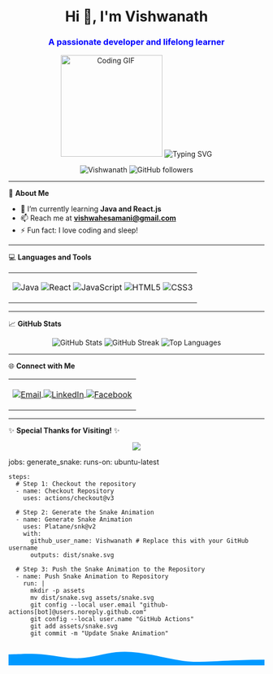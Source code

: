 <h1 align="center">Hi 👋, I'm Vishwanath</h1>
<p align="center"><h3 align="center" style="color: blue;">A passionate developer and lifelong learner</h3>

<p align="center">
  <img src="https://media.giphy.com/media/L8K62iTDkzGX6/giphy.gif" width="200" alt="Coding GIF" />
  <img src="https://readme-typing-svg.herokuapp.com?font=Fira+Code&weight=500&size=24&pause=1000&color=32A2F2&center=true&width=435&lines=Welcome+to+my+GitHub!;I+love+to+code+and;sleep+a+lot!+" alt="Typing SVG" />
</p>


<p align="center">
  <img src="https://komarev.com/ghpvc/?username=Vishwanath&label=Profile%20views&color=0e75b6&style=flat" alt="Vishwanath" />
  <img src="https://img.shields.io/github/followers/Vishwanath?label=Followers&style=social" alt="GitHub followers" />
</p>


---


🌟 **About Me**

- 🌱 I’m currently learning **Java and React.js**
- 📫 Reach me at **vishwahesamani@gmail.com**
- ⚡ Fun fact: I love coding and sleep!


---


💻 **Languages and Tools**

<table>
<tr>
<td>
<p align="center">
  <img src="https://img.icons8.com/color/48/000000/java-coffee-cup-logo--v1.png" alt="Java" />
  <img src="https://img.icons8.com/color/48/000000/react-native.png" alt="React" />
  <img src="https://img.icons8.com/color/48/000000/javascript--v1.png" alt="JavaScript" />
  <img src="https://img.icons8.com/color/48/000000/html-5--v1.png" alt="HTML5" />
  <img src="https://img.icons8.com/color/48/000000/css3.png" alt="CSS3" />
</p>
</tr>
</td>
</table>


---


📈 **GitHub Stats**

<p align="center">
  <img src="https://github-readme-stats.vercel.app/api?username=Vishwanath&show_icons=true&theme=radical" alt="GitHub Stats" />
  <img src="https://github-readme-streak-stats.herokuapp.com/?user=Vishwanath&theme=radical"
alt="GitHub Streak" />
  <img src="https://github-readme-stats.vercel.app/api/top-langs/?username=Vishwanath&layout=compact&theme=radical" alt="Top Languages" />
</p>


---


🌐 **Connect with Me**

<table>
<tr>
<td>
<p align="center">
  <a href="mailto:vishwahesamani@gmail.com">
    <img align="center" src="https://img.icons8.com/color/48/000000/gmail-new.png" alt="Email" />
  </a>
  <a href="https://www.linkedin.com/in/vishwanath-h-300b63251/">
    <img align="center" src="https://img.icons8.com/color/48/000000/linkedin.png" alt="LinkedIn" />
  </a>
<a
href="https://www.facebook.com/profile.php?id=100079006017428&mibextid=ZbWKwL">
<img align="center"
src="https://images.app.goo.gl/aoHenLy8hWFPMn3M9.png"
alt="Facebook"/>
</a>
</p>
</tr>
</td>
</table>


---


✨ **Special Thanks for Visiting!** ✨

<p align="center">
  <img src="name: Snake Animation

on:
  schedule:
    - cron: "0 0 * * *" # Runs daily at midnight UTC
  workflow_dispatch: # Allows manual triggering of the workflow

jobs:
  generate_snake:
    runs-on: ubuntu-latest

    steps:
      # Step 1: Checkout the repository
      - name: Checkout Repository
        uses: actions/checkout@v3

      # Step 2: Generate the Snake Animation
      - name: Generate Snake Animation
        uses: Platane/snk@v2
        with:
          github_user_name: Vishwanath # Replace this with your GitHub username
          outputs: dist/snake.svg

      # Step 3: Push the Snake Animation to the Repository
      - name: Push Snake Animation to Repository
        run: |
          mkdir -p assets
          mv dist/snake.svg assets/snake.svg
          git config --local user.email "github-actions[bot]@users.noreply.github.com"
          git config --local user.name "GitHub Actions"
          git add assets/snake.svg
          git commit -m "Update Snake Animation"
<svg width="100%" height="100" viewBox="0 0 1200 100" xmlns="http://www.w3.org/2000/svg">
  <path fill="#0099ff" d="M0 49L28 47.7C56 46.3 112 43.7 168 49.3C224 55 280 69 336 66.3C392 63.7 448 44.3 504 38.3C560 32.3 616 39.7 672 50.7C728 61.7 784 76.3 840 81.3C896 86.3 952 81.7 1008 78.7C1064 75.7 1120 74.3 1156 73.7L1200 73L1200 101L1156 101C1120 101 1064 101 1008 101C952 101 896 101 840 101C784 101 728 101 672 101C616 101 560 101 504 101C448 101 392 101 336 101C280 101 224 101 168 101C112 101 56 101 28 101L0 101Z" />
  <animate repeatCount="indefinite" attributeName="d" dur="5s" 
    values="
      M0 49L28 47.7C56 46.3 112 43.7 168 49.3C224 55 280 69 336 66.3C392 63.7 448 44.3 504 38.3C560 32.3 616 39.7 672 50.7C728 61.7 784 76.3 840 81.3C896 86.3 952 81.7 1008 78.7C1064 75.7 1120 74.3 1156 73.7L1200 73L1200 101L1156 101C1120 101 1064 101 1008 101C952 101 896 101 840 101C784 101 728 101 672 101C616 101 560 101 504 101C448 101 392 101 336 101C280 101 224 101 168 101C112 101 56 101 28 101L0 101Z;
      
      M0 35L28 38.7C56 42.3 112 49.7 168 55.3C224 61 280 65 336 63.3C392 61.7 448 54.3 504 52.3C560 50.3 616 53.7 672 62.7C728 71.7 784 86.3 840 87.3C896 88.3 952 75.7 1008 70.7C1064 65.7 1120 68.3 1156 69.7L1200 71L1200 101L1156 101C1120 101 1064 101 1008 101C952 101 896 101 840 101C784 101 728 101 672 101C616 101 560 101 504 101C448 101 392 101 336 101C280 101 224 101 168 101C112 101 56 101 28 101L0 101Z;
      
      M0 49L28 47.7C56 46.3 112 43.7 168 49.3C224 55 280 69 336 66.3C392 63.7 448 44.3 504 38.3C560 32.3 616 39.7 672 50.7C728 61.7 784 76.3 840 81.3C896 86.3 952 81.7 1008 78.7C1064 75.7 1120 74.3 1156 73.7L1200 73L1200 101L1156 101C1120 101 1064 101 1008 101C952 101 896 101 840 101C784 101 728 101 672 101C616 101 560 101 504 101C448 101 392 101 336 101C280 101 224 101 168 101C112 101 56 101 28 101L0 101Z;" 
  />
</svg>

          git push" />
</p>
